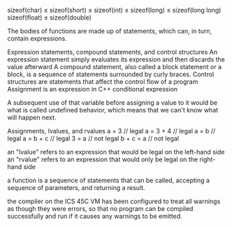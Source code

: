sizeof(char) ≤ sizeof(short) ≤ sizeof(int) ≤ sizeof(long) ≤ sizeof(long long)
sizeof(float) ≤ sizeof(double)

The bodies of functions are made up of statements, which can, in turn, contain expressions.

Expression statements, compound statements, and control structures
An expression statement simply evaluates its expression and then discards the value afterward
A compound statement, also called a block statement or a block, is a sequence of statements surrounded by curly braces.
Control structures are statements that affect the control flow of a program
Assignment is an expression in C++
conditional expression

A subsequent use of that variable before assigning a value to it would be what is called undefined behavior, which means that we can't know what will happen next.

Assignments, lvalues, and rvalues
a = 3       // legal
a = 3 + 4   // legal
a = b       // legal
a = b + c   // legal
3 = a       // not legal
b + c = a   // not legal

an "lvalue" refers to an expression that would be legal on the left-hand side
an "rvalue" refers to an expression that would only be legal on the right-hand side

a function is a sequence of statements that can be called, accepting a sequence of parameters, and returning a result.

the compiler on the ICS 45C VM has been configured to treat all warnings as though they were errors, so that no program can be compiled successfully and run if it causes any warnings to be emitted.